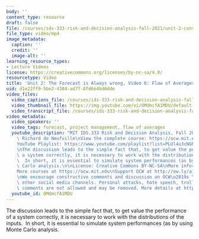 ```yaml
---
body: ''
content_type: resource
draft: false
file: /courses/ids-333-risk-and-decision-analysis-fall-2021/unit-2-consequences-video-6_360p_16_9.mp4
file_type: video/mp4
image_metadata:
  caption: ''
  credit: ''
  image-alt: ''
learning_resource_types:
- Lecture Videos
license: https://creativecommons.org/licenses/by-nc-sa/4.0/
resourcetype: Video
title: 'Unit 2: The Forecast is Always wrong, Video 6: Flaw of Averages 2-the Consequences'
uid: d1e22ff9-5be2-4304-ad77-8fd6e4bd6dde
video_files:
  video_captions_file: /courses/ids-333-risk-and-decision-analysis-fall-2021/1cxItQb8BWYijRlTd_oZb93ldSG16w9XB_transcript.webvtt
  video_thumbnail_file: https://img.youtube.com/vi/OMdmcfA1MDU/default.jpg
  video_transcript_file: /courses/ids-333-risk-and-decision-analysis-fall-2021/1cxItQb8BWYijRlTd_oZb93ldSG16w9XB_transcript.pdf
video_metadata:
  video_speakers: ''
  video_tags: forecast, project management, flaw of averages
  youtube_description: "MIT IDS.333 Risk and Decision Analysis, Fall 2021\nInstructor:\
    \ Richard de Neufville\nView the complete course: https://ocw.mit.edu/courses/ids-333-risk-and-decision-analysis-fall-2021/\n\
    YouTube Playlist: https://www.youtube.com/playlist?list=PLUl4u3cNGP62jwhTqp8_1kwrkDkxZhpQC\n\
    \nThe discussion leads to the simple fact that, to get value the performance of\
    \ a system correctly, it is necessary to work with the distributions of the inputs.\
    \  In short, it is essential to simulate system performances (as by using Monte\
    \ Carlo analysis.\n\nLicense: Creative Commons BY-NC-SA\nMore information at https://ocw.mit.edu/terms\n\
    More courses at https://ocw.mit.edu\nSupport OCW at http://ow.ly/a1If50zVRlQ\n\
    \nWe encourage constructive comments and discussion on OCW\u2019s YouTube and\
    \ other social media channels. Personal attacks, hate speech, trolling, and inappropriate\
    \ comments are not allowed and may be removed. More details at https://ocw.mit.edu/comments."
  youtube_id: OMdmcfA1MDU
---
```

The discussion leads to the simple fact that, to get value the performance of a system correctly, it is necessary to work with the distributions of the inputs.  In short, it is essential to simulate system performances (as by using Monte Carlo analysis.